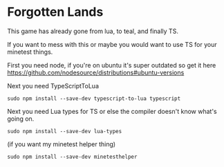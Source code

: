 # Forgotten Lands
 This game has already gone from lua, to teal, and finally TS.

 If you want to mess with this or maybe you would want to use TS for your minetest things.
 
First you need node, if you're on ubuntu it's super outdated so get it here https://github.com/nodesource/distributions#ubuntu-versions

Next you need TypeScriptToLua
 ```
 sudo npm install --save-dev typescript-to-lua typescript
 ```

Next you need Lua types for TS or else the compiler doesn't know what's going on.
 ```
 sudo npm install --save-dev lua-types
 ```

(if you want my minetest helper thing)
```
sudo npm install --save-dev minetesthelper 
```